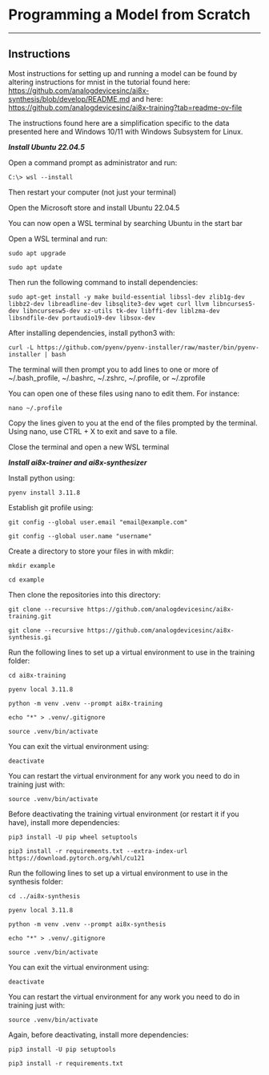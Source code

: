 # Programming a Model from Scratch
-------------------
Instructions
-------------------

Most instructions for setting up and running a model can be found by altering instructions for mnist in the tutorial found here: https://github.com/analogdevicesinc/ai8x-synthesis/blob/develop/README.md and here: https://github.com/analogdevicesinc/ai8x-training?tab=readme-ov-file

The instructions found here are a simplification specific to the data presented here and Windows 10/11 with Windows Subsystem for Linux.

***Install Ubuntu 22.04.5***

Open a command prompt as administrator and run:

    C:\> wsl --install

Then restart your computer (not just your terminal)

Open the Microsoft store and install Ubuntu 22.04.5

You can now open a WSL terminal by searching Ubuntu in the start bar

Open a WSL terminal and run:

    sudo apt upgrade

    sudo apt update

Then run the following command to install dependencies:

    sudo apt-get install -y make build-essential libssl-dev zlib1g-dev libbz2-dev libreadline-dev libsqlite3-dev wget curl llvm libncurses5-dev libncursesw5-dev xz-utils tk-dev libffi-dev liblzma-dev libsndfile-dev portaudio19-dev libsox-dev

After installing dependencies, install python3 with:

    curl -L https://github.com/pyenv/pyenv-installer/raw/master/bin/pyenv-installer | bash

The terminal will then prompt you to add lines to one or more of ~/.bash_profile, ~/.bashrc, ~/.zshrc, ~/.profile, or ~/.zprofile

You can open one of these files using nano to edit them. For instance:

    nano ~/.profile

Copy the lines given to you at the end of the files prompted by the terminal. Using nano, use CTRL + X to exit and save to a file.

Close the terminal and open a new WSL terminal

***Install ai8x-trainer and ai8x-synthesizer***

Install python using:

    pyenv install 3.11.8

Establish git profile using:

    git config --global user.email "email@example.com"

    git config --global user.name "username"

Create a directory to store your files in with mkdir:

    mkdir example

    cd example

Then clone the repositories into this directory:

    git clone --recursive https://github.com/analogdevicesinc/ai8x-training.git

    git clone --recursive https://github.com/analogdevicesinc/ai8x-synthesis.gi

Run the following lines to set up a virtual environment to use in the training folder:

    cd ai8x-training

    pyenv local 3.11.8

    python -m venv .venv --prompt ai8x-training

    echo "*" > .venv/.gitignore

    source .venv/bin/activate

You can exit the virtual environment using:

    deactivate

You can restart the virtual environment for any work you need to do in training just with:

    source .venv/bin/activate

Before deactivating the training virtual environment (or restart it if you have), install more dependencies:

    pip3 install -U pip wheel setuptools

    pip3 install -r requirements.txt --extra-index-url https://download.pytorch.org/whl/cu121

Run the following lines to set up a virtual environment to use in the synthesis folder:

    cd ../ai8x-synthesis

    pyenv local 3.11.8

    python -m venv .venv --prompt ai8x-synthesis

    echo "*" > .venv/.gitignore

    source .venv/bin/activate

You can exit the virtual environment using:

    deactivate

You can restart the virtual environment for any work you need to do in training just with:

    source .venv/bin/activate

Again, before deactivating, install more dependencies:

    pip3 install -U pip setuptools

    pip3 install -r requirements.txt
